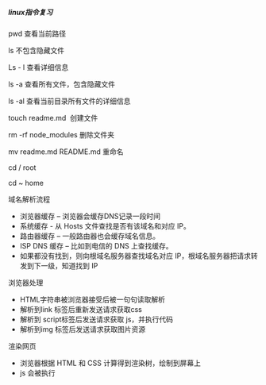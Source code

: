 ##### linux指令复习

pwd 查看当前路径

ls 不包含隐藏文件

Ls - l 查看详细信息

ls -a 查看所有文件，包含隐藏文件

ls -al 查看当前目录所有文件的详细信息

touch readme.md   创建文件

rm -rf node_modules 删除文件夹

mv readme.md README.md 重命名

cd / 	root

cd ~		home

域名解析流程

- 浏览器缓存 – 浏览器会缓存DNS记录一段时间
- 系统缓存 - 从 Hosts 文件查找是否有该域名和对应 IP。
- 路由器缓存 – 一般路由器也会缓存域名信息。
- ISP DNS 缓存 – 比如到电信的 DNS 上查找缓存。
- 如果都没有找到，则向根域名服务器查找域名对应 IP，根域名服务器把请求转发到下一级，知道找到 IP

浏览器处理

- HTML字符串被浏览器接受后被一句句读取解析
- 解析到link 标签后重新发送请求获取css
- 解析到 script标签后发送请求获取 js，并执行代码
- 解析到img 标签后发送请求获取图片资源

渲染网页

- 浏览器根据 HTML 和 CSS 计算得到渲染树，绘制到屏幕上
- js 会被执行


